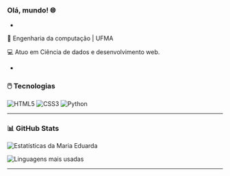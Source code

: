 ### Olá, mundo! 🌐

-

📖 Engenharia da computação | UFMA 

💻 Atuo em Ciência de dados e desenvolvimento web.

-

### 🖱️ Tecnologias
![HTML5](https://img.shields.io/badge/HTML5-E34F26?style=for-the-badge&logo=html5&logoColor=fff)
![CSS3](https://img.shields.io/badge/CSS3-1572B6?style=for-the-badge&logo=css3&logoColor=fff)
![Python](https://img.shields.io/badge/Python-3776AB?style=for-the-badge&logo=python&logoColor=fff)

---

### 📊 GitHub Stats

![Estatísticas da Maria Eduarda](https://github-readme-stats.vercel.app/api?username=mariaeduardapereiralima&show_icons=true&theme=calm&hide_title=true)

![Linguagens mais usadas](https://github-readme-stats.vercel.app/api/top-langs/?username=mariaeduardapereiralima&layout=compact&theme=calm)

---

